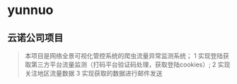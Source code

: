 # yunnuo
## 云诺公司项目
> 本项目是网络全景可视化管控系统的爬虫流量异常监测系统；
> 1 实现登陆获取第三方平台流量监测（打码平台验证码处理，获取登陆cookies）;
> 2 实现关注地区流量数据
> 3 实现获取的数据进行邮件发送
